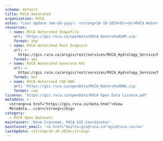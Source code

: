 ```yaml
---
schema: default
title: RVCA Watershed
organization: RVCA
notes: "Last Update (mm-dd-yyyy): <strong>10-10-2019<br><br>RVCA Watershed</strong> represents the administrative/regulatory extent of Rideau Valley Conservation Authority (RVCA). RVCA is broken down into 6 subwatersheds (Tay River, Upper Rideau Lakes, Middle Rideau, Lower Rideau, Kemptville Creek, Jock River - <i>see RVCA Subwatersheds</i>) and then again into catchments (<i>see RVCA Catchments</i>). This dataset is used to establish our regulatory extent relative to adjacent Conservation Authorities."
resources:
  - name: RVCA Watershed Shapefile
    url: 'https://gis.rvca.ca/openData/RVCA_WatershedSHP.zip'
    format: shp
  - name: RVCA Watershed Rest Endpoint
    url: >-
      https://gis.rvca.ca/arcgis/rest/services/RVCA_Hydrology_Service/MapServer/3
    format: api
  - name: RVCA Watershed Generate Kml
    url: >-
      https://gis.rvca.ca/arcgis/rest/services/RVCA_Hydrology_Service/MapServer/generateKml
    format: kml
  - name: RVCA Watershed CAD-DWG
    url: 'https://gis.rvca.ca/openData/RVCA_WatershedDWG.zip'
    format: cad
license: 'https://gis.rvca.ca/openData/RVCA Open Data Licence.pdf'
metadata: >-
  <strong><a href="https://gis.rvca.ca/data.html">View    
  Metadata...</a></strong></big>
category:
  - RVCA Open Datasets
maintainer: 'Dave Crossman, RVCA GIS Coordinator'
maintainer_email: '<a href="mailto:gis@rvca.ca">gis@rvca.ca</a>'
lastUpdate: <strong>10-10-2019</strong>
---
```

